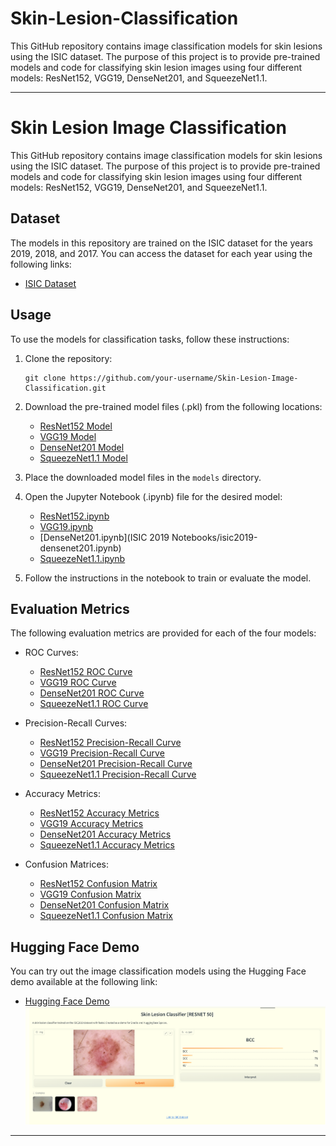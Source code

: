 # Skin-Lesion-Classification
This GitHub repository contains image classification models for skin lesions using the ISIC dataset. The purpose of this project is to provide pre-trained models and code for classifying skin lesion images using four different models: ResNet152, VGG19, DenseNet201, and SqueezeNet1.1.

---
# Skin Lesion Image Classification

This GitHub repository contains image classification models for skin lesions using the ISIC dataset. The purpose of this project is to provide pre-trained models and code for classifying skin lesion images using four different models: ResNet152, VGG19, DenseNet201, and SqueezeNet1.1.

## Dataset
The models in this repository are trained on the ISIC dataset for the years 2019, 2018, and 2017. You can access the dataset for each year using the following links:
- [ISIC Dataset](https://challenge.isic-archive.com/data/)
## Usage
To use the models for classification tasks, follow these instructions:

1. Clone the repository:
   ```
   git clone https://github.com/your-username/Skin-Lesion-Image-Classification.git
   ```


3. Download the pre-trained model files (.pkl) from the following locations:
   - [ResNet152 Model](https://www.kaggleusercontent.com/kf/129800036/eyJhbGciOiJkaXIiLCJlbmMiOiJBMTI4Q0JDLUhTMjU2In0..wbmqcbfmypY_PEswXiDj6g.WRnILm3qGM56jOxD8xe2cO1-tRSIR_MQKcbFxscWYJV6n2JqaRsE72aFD1vecMbNIAkmQkpUFgN86fgn95kFh1MzVP4z5FWRCceKsUCOlE-gF5KcFkq2xcIhv_zf27HXXNv0JtLD06ypZuEWJf7fxfkMHY7_IciMyWO1xbZ06w1RgHp84h0mbMkzyTQ5f4u_ReclwrN7NKUoCbCyBgFkNybT_hNegujj0HuWFoh1TFhD-_s-kGb_c4GDt5apo0jgvlU-ENcm-try0ox00IdVps5ASRlcdCT9kcPKKsGxCAhAL4twAtAC5-XeMVeu8ERpBTh4A239AS4pg7HFT4Tea8JPABaBB1TPkYgQlEtHXKt7ayQ579E50j4Ag3bW5tiwi7aFx8Jyzgff6seA4gW_kWtP62eCMFCpOswMoXsIhg7ZuyvBlk4N6AzhFINDY6A9pEJs0ETa0cT-vFY9gRxwSE286FKnMzQ-aEX2ZqmBC0nKI8QuJb9688HiPEuBF14nMdFONbrG0bDSltfTOdLokZIYYbrBgDrJmrOpUUYpgmZNycawQ4K-pdOaxD0fH6kpjOl1rUH5YEel_2uSPsdRlo_4IujlANKNpPQA_LnmJ1v4CBEZvMsM2TqIy8iICZhMaFGvM17xErQLQQNa_5a4CnK7AnURGE5J05hKUQx_kK0.mG1h8xLX_1DQ_GJLxsrTBA/skinlesion_resnet152_only_two.pkl)
   - [VGG19 Model](https://www.kaggleusercontent.com/kf/129800489/eyJhbGciOiJkaXIiLCJlbmMiOiJBMTI4Q0JDLUhTMjU2In0..xCNAK2NPoHOvDE4xooorew.U_YfQX7sF3gzdEGCtJJgPlfLDqjCV4F0gascYoB1jhcYPV-iLuIKnDAaXIVYSG_o_c76ukNtS_1JLumjLZDNZsAA4oXuu4osK2bapUs5V4TsVYNuZyXrWkHjG2ORXPUw0c_YwGDZDe8GC1xkvLz2D_cvgGNl65U27lu8J5reMfM79ijiQgnZa1C9p1y2KXEKG0OTwni9lvQ-uJAPyRRFdAtSScLXHYBQERCAP9oFub5FtC6vzaJAHKLoGpq2_59vnpdT-b89E0kkPY2ITT6GGxLOtSMgb7K-PG8TOvfhKFtB6NgoSl4ttPtYj9UX06GBRhMzTWhIyul-wXMn5oglZ8amSR0A64XwHdBewVCqT69Akqrbk9fl1Mrz2YqYrpuIU_byoDc0HPXy0z3553-6fE6bNlwTjTt1ECdEO5geQw4_QZhL0KD3o3oqpVSSP4FHNkf6RQxT3Zvq9LiJzHPeQaKOwoDSUUSN-JJ89CbpnPQLXv-NfWLHdhP5-xuw6qGG3GnL83bze2QI9yr2fCJ8lCgChjBFgngJug723VoxoMeAT9_QBzTAL6NHv2yyonPsKbTYFY6b7Pak9cHnYRPkGTRyBDgf3yBLpULxa9RlxhDan8C9dnyaY6m7ZelVX-zi2tyVMXS22XUj0-vq6zs_CA.TzRulYyqL-AVccr-cmF12Q/skinlesion_resnet152_only_two.pkl)
   - [DenseNet201 Model](https://www.kaggleusercontent.com/kf/129800321/eyJhbGciOiJkaXIiLCJlbmMiOiJBMTI4Q0JDLUhTMjU2In0..fB48Pqd1h2UDEfs7ztiykQ.4gB63GIsrKodt60UbHEI_RchLQ9ciAKZofeH8juOJ5s-3EnVsEjT7layO9rPz1WdKb4NRlbXPlCXQnuucGS3Hq5XjZxeDP3xeISIBkF_xhXZHKFL1Z3NSFZuPnQfv2QgqIIAaub76WzRCq85uJXCFVEUWE0Vmy5s1oksqLCTQ4gqs6a7Sm1xpvZJW-07HRzwafHukCauqhFhPYff7pj57A9d0WyZg5Q4O9QVv-fJzrMoe6pzCpOmOPFU39VJYsO3qsGIp-xieNmbaSo7zgQT0_n-prvXBFkkVyb3js-9sgDfKm1g94JSKFp-RPY_y7HrJ6CXw-bwRfUnbwCbg2WmjCSz-wEpj73UIEfRVWCpgoq50_T2UupOQXJ3aN59uSfOmdnbvnp8n7gFQ8NjkPjYiWjrXW-Su4cFCH3t6CMLaYKYG-BpAfNyVm_-Q_jBXKlTHguNzy8sZCMxj4SGW0JGedMzazE35VRJnBstb50WRR337LpwljZIGZDipdnEjSuUpkqqW26N4v1F_oxAOmGOKg6ZtCpuLgEtPcwv-pxba-Opx3Ia5NED1K4cV31zpn_K1C251psFP8fE2jkZU4shQi52QqUhfvV7L8f1mmzXvLizEcmihI4lRnsFGBUnfcJlCpplk6lPWDujnHM_XVO4LMi5ZfaVXEUSbdLGvtZvjmg.M0roC4R--eoeSGe3bonDNg/skinlesion_densenet201_only_two.pkl)
   - [SqueezeNet1.1 Model](link-to-model-file)

4. Place the downloaded model files in the `models` directory.

5. Open the Jupyter Notebook (.ipynb) file for the desired model:
   - [ResNet152.ipynb](https://github.com/error9098x/Skin-Lesion-Classification/blob/main/ISIC%202019%20Notebooks/isic2019-resnet152%20(1).ipynb)
   - [VGG19.ipynb](https://github.com/error9098x/Skin-Lesion-Classification/blob/main/ISIC%202019%20Notebooks/isic2019-vgg19.ipynb)
   - [DenseNet201.ipynb](ISIC 2019 Notebooks/isic2019-densenet201.ipynb)
   - [SqueezeNet1.1.ipynb](SqueezeNet1.1.ipynb)

6. Follow the instructions in the notebook to train or evaluate the model.

## Evaluation Metrics
The following evaluation metrics are provided for each of the four models:

- ROC Curves:
  - [ResNet152 ROC Curve](https://github.com/error9098x/Skin-Lesion-Classification/blob/main/Images/ISIC2019Metrics/ResNet152/roc_curve_resnet152.png)
  - [VGG19 ROC Curve](Images/ISIC2019Metrics/Vgg19/roc_curve_VGG19.png)
  - [DenseNet201 ROC Curve](Images/ISIC2019Metrics/densenet201/roc_curve_DENSENET201.png)
  - [SqueezeNet1.1 ROC Curve](link-to-roc-curve-image)


- Precision-Recall Curves:
  - [ResNet152 Precision-Recall Curve](https://github.com/error9098x/Skin-Lesion-Classification/blob/main/Images/ISIC2019Metrics/ResNet152/precision_recall_curve_resnet152.png)
  - [VGG19 Precision-Recall Curve](Images/ISIC2019Metrics/Vgg19/precision_recall_curve_VGG19.png)
  - [DenseNet201 Precision-Recall Curve](Images/ISIC2019Metrics/densenet201/precision_recall_curve_DENSENET201.png)
  - [SqueezeNet1.1 Precision-Recall Curve](link-to-precision-recall-curve-image)

- Accuracy Metrics:
  - [ResNet152 Accuracy Metrics](https://github.com/error9098x/Skin-Lesion-Classification/blob/main/Images/ISIC2019Metrics/ResNet152/accuracy_resnet152.png)
  - [VGG19 Accuracy Metrics](Images/ISIC2019Metrics/Vgg19/accuracy_VGG19.png)
  - [DenseNet201 Accuracy Metrics](Images/ISIC2019Metrics/densenet201/accuracy_DENSENET201.png)
  - [SqueezeNet1.1 Accuracy Metrics](link-to-accuracy-metrics)

- Confusion Matrices:
  - [ResNet152 Confusion Matrix](https://github.com/error9098x/Skin-Lesion-Classification/blob/main/Images/ISIC2019Metrics/ResNet152/confusion_matrix_resnet152.png)
  - [VGG19 Confusion Matrix](Images/ISIC2019Metrics/Vgg19/confusion_matrix_VGG19.png)
  - [DenseNet201 Confusion Matrix](Images/ISIC2019Metrics/densenet201/confusion_matrix_DENSENET201.png)
  - [SqueezeNet1.1 Confusion Matrix](link-to-confusion-matrix-image)

## Hugging Face Demo
You can try out the image classification models using the Hugging Face demo available at the following link:
- [Hugging Face Demo](https://huggingface.co/spaces/Hzjsjs/Skinlesion)
![Hugging Face Demo Screenshot](https://github.com/error9098x/Skin-Lesion-Classification/blob/main/Images/HuggingFace/hugginface.png)

---


